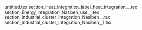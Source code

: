 untitled.tex
section_Heat_integration_label_heat_integration__.tex
section_Energy_integration_Nasibeh_use__.tex
section_Industrial_cluster_integration_Nasibeh__.tex
section_Industrial_cluster_integration_Nasibeh__1.tex
